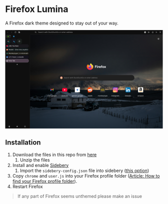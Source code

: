 # Firefox Lumina
A Firefox dark theme designed to stay out of your way.

![Firefox Lumina Screenshot](firefox-lumina.png)

## Installation
1. Download the files in this repo from [here](https://github.com/mastermach50/firefox-lumina/archive/refs/heads/main.zip)
   1. Unzip the files
2. Install and enable [Sidebery](https://addons.mozilla.org/en-US/firefox/addon/sidebery/)
   1.  Import the `sidebery-config.json` file into sidebery ([this option](moz-extension://e8aa9db0-845f-4685-b1cf-f89266810cc4/page.setup/setup.html#settings_help))
3. Copy `chrome` and `user.js` into your Firefox profile folder ([Article: How to find your Firefox profile folder](https://www.howtogeek.com/255587/how-to-find-your-firefox-profile-folder-on-windows-mac-and-linux/)).
4. Restart Firefox

> If any part of Firefox seems unthemed please make an issue